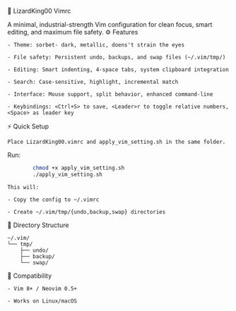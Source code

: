 🦎 LizardKing00 Vimrc

A minimal, industrial-strength Vim configuration for clean focus, smart editing, and maximum file safety.
⚙️ Features

    - Theme: sorbet- dark, metallic, doens't strain the eyes

    - File safety: Persistent undo, backups, and swap files (~/.vim/tmp/)

    - Editing: Smart indenting, 4-space tabs, system clipboard integration

    - Search: Case-sensitive, highlight, incremental match

    - Interface: Mouse support, split behavior, enhanced command-line

    - Keybindings: <Ctrl+S> to save, <Leader>r to toggle relative numbers, <Space> as leader key

⚡ Quick Setup

    Place LizardKing00.vimrc and apply_vim_setting.sh in the same folder.

Run:
```bash
        chmod +x apply_vim_setting.sh
        ./apply_vim_setting.sh
```
    This will:

    - Copy the config to ~/.vimrc

    - Create ~/.vim/tmp/{undo,backup,swap} directories

📁 Directory Structure
```
~/.vim/
└── tmp/
    ├── undo/
    ├── backup/
    └── swap/
```
🐍 Compatibility

    - Vim 8+ / Neovim 0.5+

    - Works on Linux/macOS
